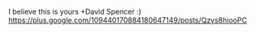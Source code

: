 I believe this is yours +David Spencer :) https://plus.google.com/109440170884180647149/posts/Qzys8hiooPC